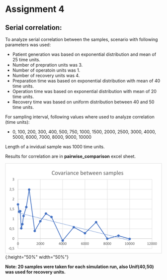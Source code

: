 # Assignment 4

## Serial correlation:

To analyze serial correlation between the samples, scenario with following parameters was used:  
- Patient generation was based on exponential distribution and mean of 25 time units.
- Number of prepration units was 3.
- Number of operatoin units was 1.
- Number of recovery units was 4.
- Preparation time was based on exponential distribution with mean of 40 time units.
- Operation time was based on exponential distribution with mean of 20 time units.
- Recovery time was based on uniform distribution between 40 and 50 time units.

For sampling interval, following values where used to analyze correlation (time units):  
- 0, 100, 200, 300, 400, 500, 750, 1000, 1500, 2000, 2500, 3000, 4000, 5000, 6000, 7000, 8000, 9000, 10000 

Length of a invidual sample was 1000 time units.  

Results for correlation are in **pairwise_comparison** excel sheet.

![Correlation](./correlation.png){:height="50%" width="50%"}

**Note: 20 samples were taken for each simulation run, also Unif(40,50) was used for recovery units.**
